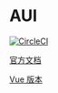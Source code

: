 # AUI

[![CircleCI](https://circleci.com/gh/FredaFei/AUI.svg?style=svg)](https://circleci.com/gh/FredaFei/AUI)

[官方文档](https://fredafei.github.io/AUI/#/guide)

[Vue 版本](https://fredafei.github.io/amazing-ui/)